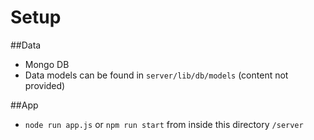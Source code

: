 # Setup

##Data
- Mongo DB 
- Data models can be found in `server/lib/db/models` (content not provided)

##App
- `node run app.js` or `npm run start` from inside this directory `/server`


